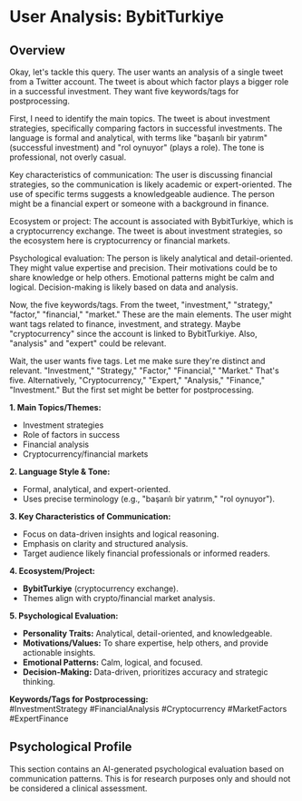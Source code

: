 # User Analysis: BybitTurkiye

## Overview

<think>
Okay, let's tackle this query. The user wants an analysis of a single tweet from a Twitter account. The tweet is about which factor plays a bigger role in a successful investment. They want five keywords/tags for postprocessing.

First, I need to identify the main topics. The tweet is about investment strategies, specifically comparing factors in successful investments. The language is formal and analytical, with terms like "başarılı bir yatırım" (successful investment) and "rol oynuyor" (plays a role). The tone is professional, not overly casual.

Key characteristics of communication: The user is discussing financial strategies, so the communication is likely academic or expert-oriented. The use of specific terms suggests a knowledgeable audience. The person might be a financial expert or someone with a background in finance.

Ecosystem or project: The account is associated with BybitTurkiye, which is a cryptocurrency exchange. The tweet is about investment strategies, so the ecosystem here is cryptocurrency or financial markets.

Psychological evaluation: The person is likely analytical and detail-oriented. They might value expertise and precision. Their motivations could be to share knowledge or help others. Emotional patterns might be calm and logical. Decision-making is likely based on data and analysis.

Now, the five keywords/tags. From the tweet, "investment," "strategy," "factor," "financial," "market." These are the main elements. The user might want tags related to finance, investment, and strategy. Maybe "cryptocurrency" since the account is linked to BybitTurkiye. Also, "analysis" and "expert" could be relevant.

Wait, the user wants five tags. Let me make sure they're distinct and relevant. "Investment," "Strategy," "Factor," "Financial," "Market." That's five. Alternatively, "Cryptocurrency," "Expert," "Analysis," "Finance," "Investment." But the first set might be better for postprocessing.
</think>

**1. Main Topics/Themes:**  
- Investment strategies  
- Role of factors in success  
- Financial analysis  
- Cryptocurrency/financial markets  

**2. Language Style & Tone:**  
- Formal, analytical, and expert-oriented.  
- Uses precise terminology (e.g., "başarılı bir yatırım," "rol oynuyor").  

**3. Key Characteristics of Communication:**  
- Focus on data-driven insights and logical reasoning.  
- Emphasis on clarity and structured analysis.  
- Target audience likely financial professionals or informed readers.  

**4. Ecosystem/Project:**  
- **BybitTurkiye** (cryptocurrency exchange).  
- Themes align with crypto/financial market analysis.  

**5. Psychological Evaluation:**  
- **Personality Traits:** Analytical, detail-oriented, and knowledgeable.  
- **Motivations/Values:** To share expertise, help others, and provide actionable insights.  
- **Emotional Patterns:** Calm, logical, and focused.  
- **Decision-Making:** Data-driven, prioritizes accuracy and strategic thinking.  

**Keywords/Tags for Postprocessing:**  
#InvestmentStrategy #FinancialAnalysis #Cryptocurrency #MarketFactors #ExpertFinance

## Psychological Profile

This section contains an AI-generated psychological evaluation based on communication patterns. This is for research purposes only and should not be considered a clinical assessment.